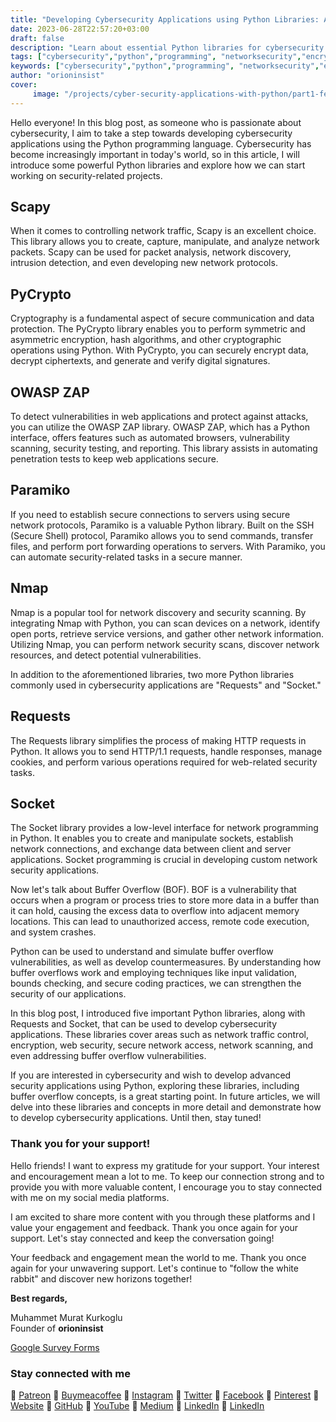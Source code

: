 ```yaml
---
title: "Developing Cybersecurity Applications using Python Libraries: An Introduction"
date: 2023-06-28T22:57:20+03:00
draft: false
description: "Learn about essential Python libraries for cybersecurity applications and explore buffer overflow vulnerabilities. Stay tuned for more."
tags: ["cybersecurity","python","programming", "networksecurity","encryption", "websecurity"]
keywords: ["cybersecurity","python","programming", "networksecurity","encryption", "websecurity"]
author: "orioninsist"
cover:
     image: "/projects/cyber-security-applications-with-python/part1-feature-image.png"
---
```


Hello everyone! In this blog post, as someone who is passionate about cybersecurity, I aim to take a step towards developing cybersecurity applications using the Python programming language. Cybersecurity has become increasingly important in today's world, so in this article, I will introduce some powerful Python libraries and explore how we can start working on security-related projects.

## Scapy
When it comes to controlling network traffic, Scapy is an excellent choice. This library allows you to create, capture, manipulate, and analyze network packets. Scapy can be used for packet analysis, network discovery, intrusion detection, and even developing new network protocols.

## PyCrypto
Cryptography is a fundamental aspect of secure communication and data protection. The PyCrypto library enables you to perform symmetric and asymmetric encryption, hash algorithms, and other cryptographic operations using Python. With PyCrypto, you can securely encrypt data, decrypt ciphertexts, and generate and verify digital signatures.

## OWASP ZAP
To detect vulnerabilities in web applications and protect against attacks, you can utilize the OWASP ZAP library. OWASP ZAP, which has a Python interface, offers features such as automated browsers, vulnerability scanning, security testing, and reporting. This library assists in automating penetration tests to keep web applications secure.

## Paramiko
If you need to establish secure connections to servers using secure network protocols, Paramiko is a valuable Python library. Built on the SSH (Secure Shell) protocol, Paramiko allows you to send commands, transfer files, and perform port forwarding operations to servers. With Paramiko, you can automate security-related tasks in a secure manner.

## Nmap
Nmap is a popular tool for network discovery and security scanning. By integrating Nmap with Python, you can scan devices on a network, identify open ports, retrieve service versions, and gather other network information. Utilizing Nmap, you can perform network security scans, discover network resources, and detect potential vulnerabilities.

In addition to the aforementioned libraries, two more Python libraries commonly used in cybersecurity applications are "Requests" and "Socket."

## Requests
The Requests library simplifies the process of making HTTP requests in Python. It allows you to send HTTP/1.1 requests, handle responses, manage cookies, and perform various operations required for web-related security tasks.

## Socket
The Socket library provides a low-level interface for network programming in Python. It enables you to create and manipulate sockets, establish network connections, and exchange data between client and server applications. Socket programming is crucial in developing custom network security applications.

Now let's talk about Buffer Overflow (BOF). BOF is a vulnerability that occurs when a program or process tries to store more data in a buffer than it can hold, causing the excess data to overflow into adjacent memory locations. This can lead to unauthorized access, remote code execution, and system crashes.

Python can be used to understand and simulate buffer overflow vulnerabilities, as well as develop countermeasures. By understanding how buffer overflows work and employing techniques like input validation, bounds checking, and secure coding practices, we can strengthen the security of our applications.

In this blog post, I introduced five important Python libraries, along with Requests and Socket, that can be used to develop cybersecurity applications. These libraries cover areas such as network traffic control, encryption, web security, secure network access, network scanning, and even addressing buffer overflow vulnerabilities.

If you are interested in cybersecurity and wish to develop advanced security applications using Python, exploring these libraries, including buffer overflow concepts, is a great starting point. In future articles, we will delve into these libraries and concepts in more detail and demonstrate how to develop cybersecurity applications. Until then, stay tuned!

### Thank you for your support! 

Hello friends! I want to express my gratitude for your support. Your interest and encouragement mean a lot to me. To keep our connection strong and to provide you with more valuable content, I encourage you to stay connected with me on my social media platforms.

I am excited to share more content with you through these platforms and I value your engagement and feedback. Thank you once again for your support. Let's stay connected and keep the conversation going!

Your feedback and engagement mean the world to me. Thank you once again for your unwavering support.
Let's continue to "follow the white rabbit" and discover new horizons together!

**Best regards,**

Muhammet Murat Kurkoglu\
Founder of **orioninsist**

[Google Survey Forms](https://forms.gle/USJRqLRPQYF4x3Pa6)

### Stay connected with me

🔗 [Patreon](https://www.patreon.com/orioninsist)
🔗 [Buymeacoffee](https://www.buymeacoffee.com/orioninsist)
🔗 [Instagram](https://www.instagram.com/insistorion/)
🔗 [Twitter](https://twitter.com/InsistOrion/)
🔗 [Facebook](https://www.facebook.com/insistorion)
🔗 [Pinterest](https://www.pinterest.com/orioninsist/)
🔗 [Website](https://orioninsist.org/)
🔗 [GitHub](https://github.com/orioninsist)
🔗 [YouTube](https://www.youtube.com/@orioninsist-official/)
🔗 [Medium](https://orioninsist.dev/)
🔗 [LinkedIn](https://www.linkedin.com/in/muhammet-murat-kurkoglu/)
🔗 [LinkedIn](https://www.linkedin.com/company/orioninsist/)
